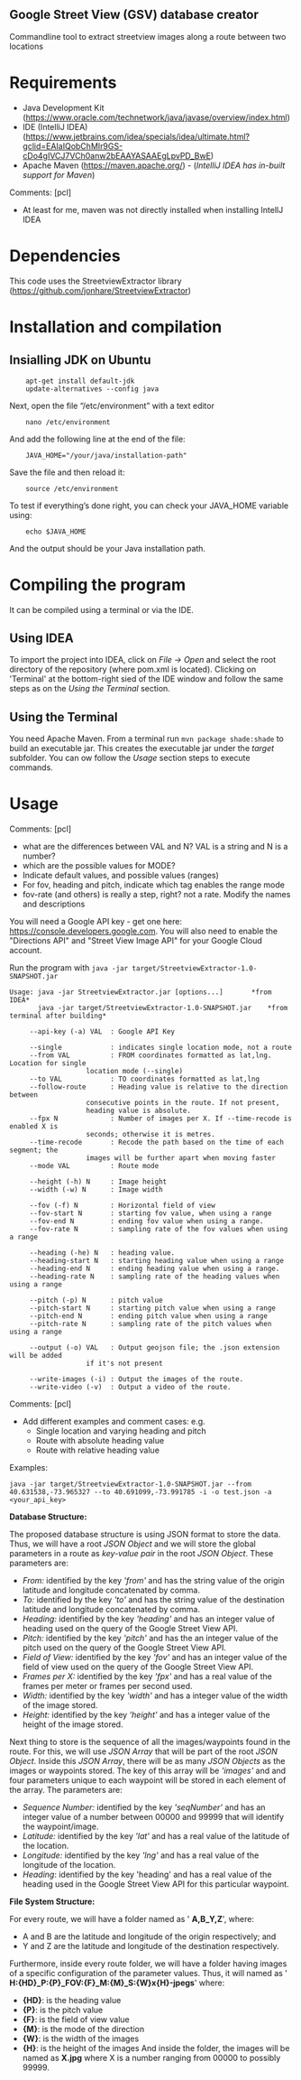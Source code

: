 ## Google Street View (GSV) database creator
Commandline tool to extract streetview images along a route between two locations

# Requirements
- Java Development Kit (https://www.oracle.com/technetwork/java/javase/overview/index.html)
- IDE (IntelliJ IDEA) (https://www.jetbrains.com/idea/specials/idea/ultimate.html?gclid=EAIaIQobChMIr9GS-cDo4gIVCJ7VCh0anw2bEAAYASAAEgLpvPD_BwE)
- Apache Maven (https://maven.apache.org/) - (*IntelliJ IDEA has in-built support for Maven*)

Comments: [pcl]
- At least for me, maven was not directly installed when installing IntellJ IDEA

# Dependencies
This code uses the StreetviewExtractor library (https://github.com/jonhare/StreetviewExtractor)

# Installation and compilation
## Insialling JDK on Ubuntu
		apt-get install default-jdk
		update-alternatives --config java
Next, open the file “/etc/environment” with a text editor

		nano /etc/environment
		
And add the following line at the end of the file:

		JAVA_HOME="/your/java/installation-path"
		
Save the file and then reload it:

		source /etc/environment
		
To test if everything’s done right, you can check your JAVA_HOME variable using:

		echo $JAVA_HOME
		
And the output should be your Java installation path.

# Compiling the program
It can be compiled using a terminal or via the IDE.

## Using IDEA
To import the project into IDEA, click on *File -> Open* and select the root directory of the repository (where pom.xml is located). Clicking on 'Terminal' at the bottom-right sied of the IDE window and follow the same steps as on the *Using the Terminal* section.

## Using the Terminal
You need Apache Maven. From a terminal run `mvn package shade:shade` to build an executable jar.
This creates the executable jar under the *target* subfolder. You can ow follow the *Usage* section steps to execute commands. 

# Usage
Comments: [pcl]
- what are the differences between VAL and N? VAL is a string and N is a number?
- which are the possible values for MODE?
- Indicate default values, and possible values (ranges)
- For fov, heading and pitch, indicate which tag enables the range mode
- fov-rate (and others) is really a step, right? not a rate. Modify the names and descriptions

You will need a Google API key - get one here: https://console.developers.google.com.
You will also need to enable the "Directions API" and "Street View Image API" for your Google Cloud account.

Run the program with `java -jar target/StreetviewExtractor-1.0-SNAPSHOT.jar`


	Usage: java -jar StreetviewExtractor.jar [options...]  		*from IDEA*
	       java -jar target/StreetviewExtractor-1.0-SNAPSHOT.jar    *from terminal after building*
		 
		 --api-key (-a) VAL  : Google API Key
		 
		 --single            : indicates single location mode, not a route
		 --from VAL          : FROM coordinates formatted as lat,lng. Location for single
		 		       location mode (--single)
		 --to VAL            : TO coordinates formatted as lat,lng
		 --follow-route      : Heading value is relative to the direction between
				       consecutive points in the route. If not present, 
				       heading value is absolute.
		 --fpx N             : Number of images per X. If --time-recode is enabled X is
				       seconds; otherwise it is metres.
		 --time-recode       : Recode the path based on the time of each segment; the
				       images will be further apart when moving faster
		 --mode VAL          : Route mode
		 
		 --height (-h) N     : Image height
		 --width (-w) N      : Image width
				       
		 --fov (-f) N        : Horizontal field of view
		 --fov-start N       : starting fov value, when using a range
		 --fov-end N         : ending fov value when using a range.
		 --fov-rate N        : sampling rate of the fov values when using a range
	 
		 --heading (-he) N   : heading value.
		 --heading-start N   : starting heading value when using a range
		 --heading-end N     : ending heading value when using a range.
		 --heading-rate N    : sampling rate of the heading values when using a range
				       
		 --pitch (-p) N      : pitch value
		 --pitch-start N     : starting pitch value when using a range
		 --pitch-end N       : ending pitch value when using a range
		 --pitch-rate N      : sampling rate of the pitch values when using a range

		 --output (-o) VAL   : Output geojson file; the .json extension will be added
				       if it's not present
		 
		 --write-images (-i) : Output the images of the route.
		 --write-video (-v)  : Output a video of the route.

Comments: [pcl]
- Add different examples and comment cases: e.g. 
	- Single location and varying heading and pitch
	- Route with absolute heading value
	- Route with relative heading value

Examples:

	java -jar target/StreetviewExtractor-1.0-SNAPSHOT.jar --from 40.631538,-73.965327 --to 40.691099,-73.991785 -i -o test.json -a <your_api_key> 


**Database Structure:**

The proposed database structure is using JSON format to store the data. Thus, we will have a root _JSON Object_ and we will store the global parameters in a route as _key-value pair_ in the root _JSON Object_. These parameters are:

- _From:_ identified by the key _&#39;from&#39;_ and has the string value of the origin latitude and longitude concatenated by comma.
- _To:_ identified by the key _&#39;to&#39;_ and has the string value of the destination latitude and longitude concatenated by comma.
- _Heading:_ identified by the key _&#39;heading&#39;_ and has an integer value of heading used on the query of the Google Street View API.
- _Pitch:_ identified by the key _&#39;pitch&#39;_ and has the an integer value of the pitch used on the query of the Google Street View API.
- _Field of View:_ identified by the key _&#39;fov&#39;_ and has an integer value of the field of view used on the query of the Google Street View API.
- _Frames per X:_ identified by the key _&#39;fpx&#39;_ and has a real value of the frames per meter or frames per second used.
- _Width:_ identified by the key _&#39;width&#39;_ and has a integer value of the width of the image stored.
- _Height:_ identified by the key _&#39;height&#39;_ and has a integer value of the height of the image stored.

Next thing to store is the sequence of all the images/waypoints found in the route. For this, we will use _JSON Array_ that will be part of the root _JSON Object_. Inside this _JSON Array_, there will be as many _JSON Objects_ as the images or waypoints stored. The key of this array will be _&#39;images&#39;_ and and four parameters unique to each waypoint will be stored in each element of the array. The parameters are:
- _Sequence Number:_ identified by the key _&#39;seqNumber&#39;_ and has an integer value of a number between 00000 and 99999 that will identify the waypoint/image.
- _Latitude:_ identified by the key _&#39;lat&#39;_ and has a real value of the latitude of the location.
- _Longitude:_ identified by the key _&#39;lng&#39;_ and has a real value of the longitude of the location.
- _Heading_: identified by the key &#39;heading&#39; and has a real value of the heading used in the Google Street View API for this particular waypoint.

**File System Structure:**

For every route, we will have a folder named as &#39; **A,B\_Y,Z**&#39;, where:

- A and B are the latitude and longitude of the origin respectively; and
- Y and Z are the latitude and longitude of the destination respectively.

Furthermore, inside every route folder, we will have a folder having images of a specific configuration of the parameter values. Thus, it will named as &#39; **H:{HD}\_P:{P}\_FOV:{F}\_M:{M}\_S:{W}x{H}-jpegs**&#39; where:

- **{HD}**: is the heading value
- **{P}**: is the pitch value
- **{F}**: is the field of view value
- **{M}**: is the mode of the direction
- **{W}**: is the width of the images
- **{H}**: is the height of the images
And inside the folder, the images will be named as **X.jpg** where X is a number ranging from 00000 to possibly 99999.
